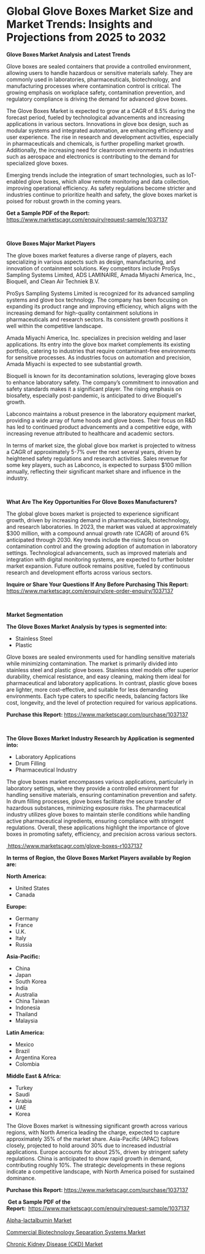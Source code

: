 <p><h1>Global Glove Boxes Market Size and Market Trends: Insights and Projections from 2025 to 2032</h1></p><p><strong>Glove Boxes Market Analysis and Latest Trends</strong></p>
<p><p>Glove boxes are sealed containers that provide a controlled environment, allowing users to handle hazardous or sensitive materials safely. They are commonly used in laboratories, pharmaceuticals, biotechnology, and manufacturing processes where contamination control is critical. The growing emphasis on workplace safety, contamination prevention, and regulatory compliance is driving the demand for advanced glove boxes.</p><p>The Glove Boxes Market is expected to grow at a CAGR of 8.5% during the forecast period, fueled by technological advancements and increasing applications in various sectors. Innovations in glove box design, such as modular systems and integrated automation, are enhancing efficiency and user experience. The rise in research and development activities, especially in pharmaceuticals and chemicals, is further propelling market growth. Additionally, the increasing need for cleanroom environments in industries such as aerospace and electronics is contributing to the demand for specialized glove boxes.</p><p>Emerging trends include the integration of smart technologies, such as IoT-enabled glove boxes, which allow remote monitoring and data collection, improving operational efficiency. As safety regulations become stricter and industries continue to prioritize health and safety, the glove boxes market is poised for robust growth in the coming years.</p></p>
<p><strong>Get a Sample PDF of the Report:&nbsp;</strong> <a href="https://www.marketscagr.com/enquiry/request-sample/1037137?utm_campaign=2114&utm_medium=2&utm_source=Github&utm_content=ia&utm_term=21032025&utm_id=glove-boxes">https://www.marketscagr.com/enquiry/request-sample/1037137</a></p>
<p>&nbsp;</p>
<p><strong>Glove Boxes Major Market Players</strong></p>
<p><p>The glove boxes market features a diverse range of players, each specializing in various aspects such as design, manufacturing, and innovation of containment solutions. Key competitors include ProSys Sampling Systems Limited, ADS LAMINAIRE, Amada Miyachi America, Inc., Bioquell, and Clean Air Techniek B.V.</p><p>ProSys Sampling Systems Limited is recognized for its advanced sampling systems and glove box technology. The company has been focusing on expanding its product range and improving efficiency, which aligns with the increasing demand for high-quality containment solutions in pharmaceuticals and research sectors. Its consistent growth positions it well within the competitive landscape.</p><p>Amada Miyachi America, Inc. specializes in precision welding and laser applications. Its entry into the glove box market complements its existing portfolio, catering to industries that require contaminant-free environments for sensitive processes. As industries focus on automation and precision, Amada Miyachi is expected to see substantial growth.</p><p>Bioquell is known for its decontamination solutions, leveraging glove boxes to enhance laboratory safety. The company’s commitment to innovation and safety standards makes it a significant player. The rising emphasis on biosafety, especially post-pandemic, is anticipated to drive Bioquell's growth.</p><p>Labconco maintains a robust presence in the laboratory equipment market, providing a wide array of fume hoods and glove boxes. Their focus on R&D has led to continued product advancements and a competitive edge, with increasing revenue attributed to healthcare and academic sectors.</p><p>In terms of market size, the global glove box market is projected to witness a CAGR of approximately 5-7% over the next several years, driven by heightened safety regulations and research activities. Sales revenue for some key players, such as Labconco, is expected to surpass $100 million annually, reflecting their significant market share and influence in the industry.</p></p>
<p>&nbsp;</p>
<p><strong>What Are The Key Opportunities For Glove Boxes Manufacturers?</strong></p>
<p><p>The global glove boxes market is projected to experience significant growth, driven by increasing demand in pharmaceuticals, biotechnology, and research laboratories. In 2023, the market was valued at approximately $300 million, with a compound annual growth rate (CAGR) of around 6% anticipated through 2030. Key trends include the rising focus on contamination control and the growing adoption of automation in laboratory settings. Technological advancements, such as improved materials and integration with digital monitoring systems, are expected to further bolster market expansion. Future outlook remains positive, fueled by continuous research and development efforts across various sectors.</p></p>
<p><strong>Inquire or Share Your Questions If Any Before Purchasing This Report:</strong> <a href="https://www.marketscagr.com/enquiry/pre-order-enquiry/1037137?utm_campaign=2114&utm_medium=2&utm_source=Github&utm_content=ia&utm_term=21032025&utm_id=glove-boxes">https://www.marketscagr.com/enquiry/pre-order-enquiry/1037137</a></p>
<p>&nbsp;</p>
<p><strong>Market Segmentation</strong></p>
<p><strong>The Glove Boxes Market Analysis by types is segmented into:</strong></p>
<p><ul><li>Stainless Steel</li><li>Plastic</li></ul></p>
<p><p>Glove boxes are sealed environments used for handling sensitive materials while minimizing contamination. The market is primarily divided into stainless steel and plastic glove boxes. Stainless steel models offer superior durability, chemical resistance, and easy cleaning, making them ideal for pharmaceutical and laboratory applications. In contrast, plastic glove boxes are lighter, more cost-effective, and suitable for less demanding environments. Each type caters to specific needs, balancing factors like cost, longevity, and the level of protection required for various applications.</p></p>
<p><strong>Purchase this Report:&nbsp;</strong><a href="https://www.marketscagr.com/purchase/1037137?utm_campaign=2114&utm_medium=2&utm_source=Github&utm_content=ia&utm_term=21032025&utm_id=glove-boxes">https://www.marketscagr.com/purchase/1037137</a></p>
<p>&nbsp;</p>
<p><strong>The Glove Boxes Market Industry Research by Application is segmented into:</strong></p>
<p><ul><li>Laboratory Applications</li><li>Drum Filling</li><li>Pharmaceutical Industry</li></ul></p>
<p><p>The glove boxes market encompasses various applications, particularly in laboratory settings, where they provide a controlled environment for handling sensitive materials, ensuring contamination prevention and safety. In drum filling processes, glove boxes facilitate the secure transfer of hazardous substances, minimizing exposure risks. The pharmaceutical industry utilizes glove boxes to maintain sterile conditions while handling active pharmaceutical ingredients, ensuring compliance with stringent regulations. Overall, these applications highlight the importance of glove boxes in promoting safety, efficiency, and precision across various sectors.</p></p>
<p><a href="https://www.marketscagr.com/glove-boxes-r1037137?utm_campaign=2114&utm_medium=2&utm_source=Github&utm_content=ia&utm_term=21032025&utm_id=glove-boxes">&nbsp;https://www.marketscagr.com/glove-boxes-r1037137</a></p>
<p><strong>In terms of Region, the Glove Boxes Market Players available by Region are:</strong></p>
<p>
    <p> <strong> North America: </strong>
        <ul>
            <li>United States</li>
            <li>Canada</li>
        </ul>
        </p> 
    <p> <strong> Europe: </strong>
        <ul>
            <li>Germany</li>
            <li>France</li>
            <li>U.K.</li>
            <li>Italy</li>
            <li>Russia</li>
        </ul>
        </p> 
    <p> <strong> Asia-Pacific: </strong>
        <ul>
            <li>China</li>
            <li>Japan</li>
            <li>South Korea</li>
            <li>India</li>
            <li>Australia</li>
            <li>China Taiwan</li>
            <li>Indonesia</li>
            <li>Thailand</li>
            <li>Malaysia</li>
        </ul>
        </p> 
    <p> <strong> Latin America: </strong>
        <ul>
            <li>Mexico</li>
            <li>Brazil</li>
            <li>Argentina Korea</li>
            <li>Colombia</li>
        </ul>
        </p> 
    <p> <strong> Middle East & Africa: </strong>
        <ul>
            <li>Turkey</li>
            <li>Saudi</li>
            <li>Arabia</li>
            <li>UAE</li>
            <li>Korea</li>
        </ul>
    </p>
    </p>
<p><p>The Glove Boxes market is witnessing significant growth across various regions, with North America leading the charge, expected to capture approximately 35% of the market share. Asia-Pacific (APAC) follows closely, projected to hold around 30% due to increased industrial applications. Europe accounts for about 25%, driven by stringent safety regulations. China is anticipated to show rapid growth in demand, contributing roughly 10%. The strategic developments in these regions indicate a competitive landscape, with North America poised for sustained dominance.</p></p>
<p><strong>Purchase this Report: </strong><a href="https://www.marketscagr.com/purchase/1037137?utm_campaign=2114&utm_medium=2&utm_source=Github&utm_content=ia&utm_term=21032025&utm_id=glove-boxes">https://www.marketscagr.com/purchase/1037137</a></p>
<p>&nbsp;<strong>Get a Sample PDF of the Report:&nbsp;&nbsp;</strong><a href="https://www.marketscagr.com/enquiry/request-sample/1037137?utm_campaign=2114&utm_medium=2&utm_source=Github&utm_content=ia&utm_term=21032025&utm_id=glove-boxes">https://www.marketscagr.com/enquiry/request-sample/1037137</a></p>
<p><strong></strong></p>
<p><p><a href="https://github.com/pizolina/Market-Research-Report-List-7/blob/main/alpha-lactalbumin-market.md?utm_campaign=2114&utm_medium=2&utm_source=Github&utm_content=ia&utm_term=21032025&utm_id=glove-boxes">Alpha-lactalbumin Market</a></p><p><a href="https://github.com/tamvrosiya/Market-Research-Report-List-6/blob/main/commercial-biotechnology-separation-systems-market.md?utm_campaign=2114&utm_medium=2&utm_source=Github&utm_content=ia&utm_term=21032025&utm_id=glove-boxes">Commercial Biotechnology Separation Systems Market</a></p><p><a href="https://github.com/sionepeppess/Market-Research-Report-List-1/blob/main/chronic-kidney-disease-ckd-market.md?utm_campaign=2114&utm_medium=2&utm_source=Github&utm_content=ia&utm_term=21032025&utm_id=glove-boxes">Chronic Kidney Disease (CKD) Market</a></p></p>